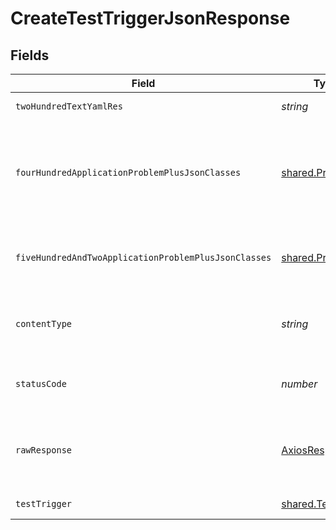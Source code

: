 # CreateTestTriggerJsonResponse


## Fields

| Field                                                                                                | Type                                                                                                 | Required                                                                                             | Description                                                                                          |
| ---------------------------------------------------------------------------------------------------- | ---------------------------------------------------------------------------------------------------- | ---------------------------------------------------------------------------------------------------- | ---------------------------------------------------------------------------------------------------- |
| `twoHundredTextYamlRes`                                                                              | *string*                                                                                             | :heavy_minus_sign:                                                                                   | successful operation                                                                                 |
| `fourHundredApplicationProblemPlusJsonClasses`                                                       | [shared.Problem](../../../sdk/models/shared/problem.md)[]                                            | :heavy_minus_sign:                                                                                   | problem with test trigger definition - probably some bad input occurs (invalid JSON body or similar) |
| `fiveHundredAndTwoApplicationProblemPlusJsonClasses`                                                 | [shared.Problem](../../../sdk/models/shared/problem.md)[]                                            | :heavy_minus_sign:                                                                                   | problem communicating with kubernetes cluster                                                        |
| `contentType`                                                                                        | *string*                                                                                             | :heavy_check_mark:                                                                                   | HTTP response content type for this operation                                                        |
| `statusCode`                                                                                         | *number*                                                                                             | :heavy_check_mark:                                                                                   | HTTP response status code for this operation                                                         |
| `rawResponse`                                                                                        | [AxiosResponse](https://axios-http.com/docs/res_schema)                                              | :heavy_check_mark:                                                                                   | Raw HTTP response; suitable for custom response parsing                                              |
| `testTrigger`                                                                                        | [shared.TestTrigger](../../../sdk/models/shared/testtrigger.md)                                      | :heavy_minus_sign:                                                                                   | successful operation                                                                                 |